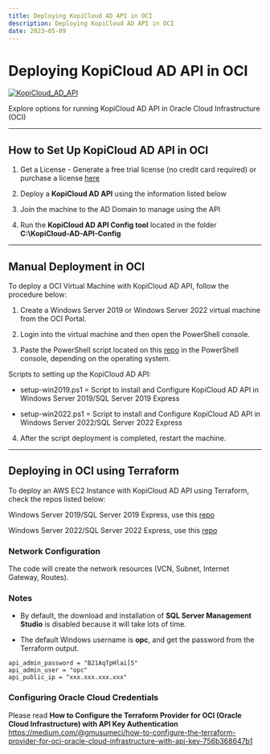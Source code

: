 ```yaml
---
title: Deploying KopiCloud AD API in OCI
description: Deploying KopiCloud AD API in OCI
date: 2023–05-09
---
```


# Deploying KopiCloud AD API in OCI
[![KopiCloud_AD_API](https://img.shields.io/badge/kopiCloud_ad-v1.0+-blueviolet.svg)](https://www.kopicloud-ad-api.com)

Explore options for running KopiCloud AD API in Oracle Cloud Infrastructure (OCI)

----

## How to Set Up KopiCloud AD API in OCI

1. Get a License - Generate a free trial license (no credit card required) or purchase a license [here](https://www.kopicloud-ad-api.com/get-license)

2. Deploy a **KopiCloud AD API** using the information listed below

3. Join the machine to the AD Domain to manage using the API

4. Run the **KopiCloud AD API Config tool** located in the folder **C:\KopiCloud-AD-API-Config**

----

## Manual Deployment in OCI

To deploy a OCI Virtual Machine with KopiCloud AD API, follow the procedure below:

1. Create a Windows Server 2019 or Windows Server 2022 virtual machine from the OCI Portal.

2. Login into the virtual machine and then open the PowerShell console.

3. Paste the PowerShell script located on this [repo](https://github.com/KopiCloud-AD-API/kopicloud-ad-api-setup-scripts) in the PowerShell console, depending on the operating system.

Scripts to setting up the KopiCloud AD API:

* setup-win2019.ps1 = Script to install and Configure KopiCloud AD API in Windows Server 2019/SQL Server 2019 Express

* setup-win2022.ps1 = Script to install and Configure KopiCloud AD API in Windows Server 2022/SQL Server 2022 Express

4. After the script deployment is completed, restart the machine.

----

## Deploying in OCI using Terraform

To deploy an AWS EC2 Instance with KopiCloud AD API using Terraform, check the repos listed below:

Windows Server 2019/SQL Server 2019 Express, use this [repo](https://github.com/KopiCloud-AD-API/terraform-oci-kopicloud-ad-api-instance-win2019)

Windows Server 2022/SQL Server 2022 Express, use this [repo](https://github.com/KopiCloud-AD-API/terraform-oci-kopicloud-ad-api-instance-win2022)

### Network Configuration

The code will create the network resources (VCN, Subnet, Internet Gateway, Routes).

### Notes

- By default, the download and installation of **SQL Server Management Studio** is disabled because it will take lots of time.

- The default Windows username is **opc**, and get the password from the Terraform output.

```
api_admin_password = "B21AqTpHlai[5"
api_admin_user = "opc"
api_public_ip = "xxx.xxx.xxx.xxx"
```

### Configuring Oracle Cloud Credentials

Please read **How to Configure the Terraform Provider for OCI (Oracle Cloud Infrastructure) with API Key Authentication**
https://medium.com/@gmusumeci/how-to-configure-the-terraform-provider-for-oci-oracle-cloud-infrastructure-with-api-key-756b368647b1
